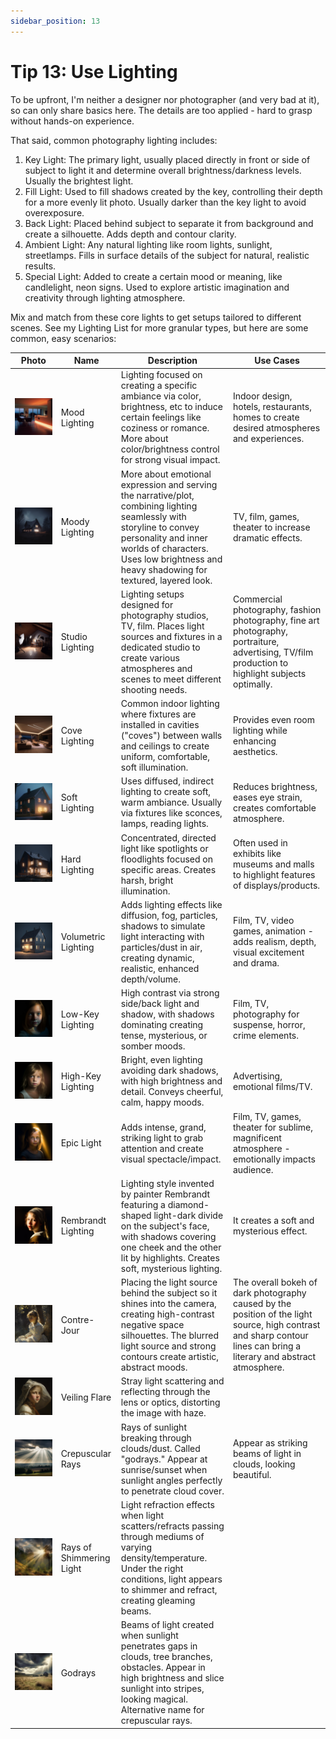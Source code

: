 ```yaml
---
sidebar_position: 13
---
```


# Tip 13: Use Lighting

To be upfront, I'm neither a designer nor photographer (and very bad at it), so can only share basics here. The details are too applied - hard to grasp without hands-on experience.

That said, common photography lighting includes:

1. Key Light: The primary light, usually placed directly in front or side of subject to light it and determine overall brightness/darkness levels. Usually the brightest light.
2. Fill Light: Used to fill shadows created by the key, controlling their depth for a more evenly lit photo. Usually darker than the key light to avoid overexposure.
3. Back Light: Placed behind subject to separate it from background and create a silhouette. Adds depth and contour clarity.
4. Ambient Light: Any natural lighting like room lights, sunlight, streetlamps. Fills in surface details of the subject for natural, realistic results.
5. Special Light: Added to create a certain mood or meaning, like candlelight, neon signs. Used to explore artistic imagination and creativity through lighting atmosphere.

Mix and match from these core lights to get setups tailored to different scenes. See my Lighting List for more granular types, but here are some common, easy scenarios:

| <div style={{width:180}}>**Photo**</div>              | **Name**                 | **Description**                                                                                                                                                                                                                        | **Use Cases**                                                                                                                                                         |
| ----------------------------------------------------- | ------------------------ | -------------------------------------------------------------------------------------------------------------------------------------------------------------------------------------------------------------------------------------- | --------------------------------------------------------------------------------------------------------------------------------------------------------------------- |
| ![MJ076](../mj-tutorial-text-prompt/assets/MJ076.png) | Mood Lighting            | Lighting focused on creating a specific ambiance via color, brightness, etc to induce certain feelings like coziness or romance. More about color/brightness control for strong visual impact.                                         | Indoor design, hotels, restaurants, homes to create desired atmospheres and experiences.                                                                              |
| ![MJ077](../mj-tutorial-text-prompt/assets/MJ077.png) | Moody Lighting           | More about emotional expression and serving the narrative/plot, combining lighting seamlessly with storyline to convey personality and inner worlds of characters. Uses low brightness and heavy shadowing for textured, layered look. | TV, film, games, theater to increase dramatic effects.                                                                                                                |
| ![MJ078](../mj-tutorial-text-prompt/assets/MJ078.png) | Studio Lighting          | Lighting setups designed for photography studios, TV, film. Places light sources and fixtures in a dedicated studio to create various atmospheres and scenes to meet different shooting needs.                                         | Commercial photography, fashion photography, fine art photography, portraiture, advertising, TV/film production to highlight subjects optimally.                      |
| ![MJ079](../mj-tutorial-text-prompt/assets/MJ079.png) | Cove Lighting            | Common indoor lighting where fixtures are installed in cavities ("coves") between walls and ceilings to create uniform, comfortable, soft illumination.                                                                                | Provides even room lighting while enhancing aesthetics.                                                                                                               |
| ![MJ080](../mj-tutorial-text-prompt/assets/MJ080.png) | Soft Lighting            | Uses diffused, indirect lighting to create soft, warm ambiance. Usually via fixtures like sconces, lamps, reading lights.                                                                                                              | Reduces brightness, eases eye strain, creates comfortable atmosphere.                                                                                                 |
| ![MJ081](../mj-tutorial-text-prompt/assets/MJ081.png) | Hard Lighting            | Concentrated, directed light like spotlights or floodlights focused on specific areas. Creates harsh, bright illumination.                                                                                                             | Often used in exhibits like museums and malls to highlight features of displays/products.                                                                             |
| ![MJ082](../mj-tutorial-text-prompt/assets/MJ082.png) | Volumetric Lighting      | Adds lighting effects like diffusion, fog, particles, shadows to simulate light interacting with particles/dust in air, creating dynamic, realistic, enhanced depth/volume.                                                            | Film, TV, video games, animation - adds realism, depth, visual excitement and drama.                                                                                  |
| ![MJ083](../mj-tutorial-text-prompt/assets/MJ083.png) | Low-Key Lighting         | High contrast via strong side/back light and shadow, with shadows dominating creating tense, mysterious, or somber moods.                                                                                                              | Film, TV, photography for suspense, horror, crime elements.                                                                                                           |
| ![MJ084](../mj-tutorial-text-prompt/assets/MJ084.png) | High-Key Lighting        | Bright, even lighting avoiding dark shadows, with high brightness and detail. Conveys cheerful, calm, happy moods.                                                                                                                     | Advertising, emotional films/TV.                                                                                                                                      |
| ![MJ085](../mj-tutorial-text-prompt/assets/MJ085.png) | Epic Light               | Adds intense, grand, striking light to grab attention and create visual spectacle/impact.                                                                                                                                              | Film, TV, games, theater for sublime, magnificent atmosphere - emotionally impacts audience.                                                                          |
| ![MJ086](../mj-tutorial-text-prompt/assets/MJ086.png) | Rembrandt Lighting       | Lighting style invented by painter Rembrandt featuring a diamond-shaped light-dark divide on the subject's face, with shadows covering one cheek and the other lit by highlights. Creates soft, mysterious lighting.                   | It creates a soft and mysterious effect.                                                                                                                              |
| ![MJ087](../mj-tutorial-text-prompt/assets/MJ087.png) | Contre-Jour              | Placing the light source behind the subject so it shines into the camera, creating high-contrast negative space silhouettes. The blurred light source and strong contours create artistic, abstract moods.                             | The overall bokeh of dark photography caused by the position of the light source, high contrast and sharp contour lines can bring a literary and abstract atmosphere. |
| ![MJ088](../mj-tutorial-text-prompt/assets/MJ088.png) | Veiling Flare            | Stray light scattering and reflecting through the lens or optics, distorting the image with haze.                                                                                                                                      |                                                                                                                                                                       |
| ![MJ089](../mj-tutorial-text-prompt/assets/MJ089.png) | Crepuscular Rays         | Rays of sunlight breaking through clouds/dust. Called "godrays." Appear at sunrise/sunset when sunlight angles perfectly to penetrate cloud cover.                                                                                     | Appear as striking beams of light in clouds, looking beautiful.                                                                                                       |
| ![MJ090](../mj-tutorial-text-prompt/assets/MJ090.png) | Rays of Shimmering Light | Light refraction effects when light scatters/refracts passing through mediums of varying density/temperature. Under the right conditions, light appears to shimmer and refract, creating gleaming beams.                               |                                                                                                                                                                       |
| ![MJ091](../mj-tutorial-text-prompt/assets/MJ091.png) | Godrays                  | Beams of light created when sunlight penetrates gaps in clouds, tree branches, obstacles. Appear in high brightness and slice sunlight into stripes, looking magical. Alternative name for crepuscular rays.                           |                                                                                                                                                                       |
